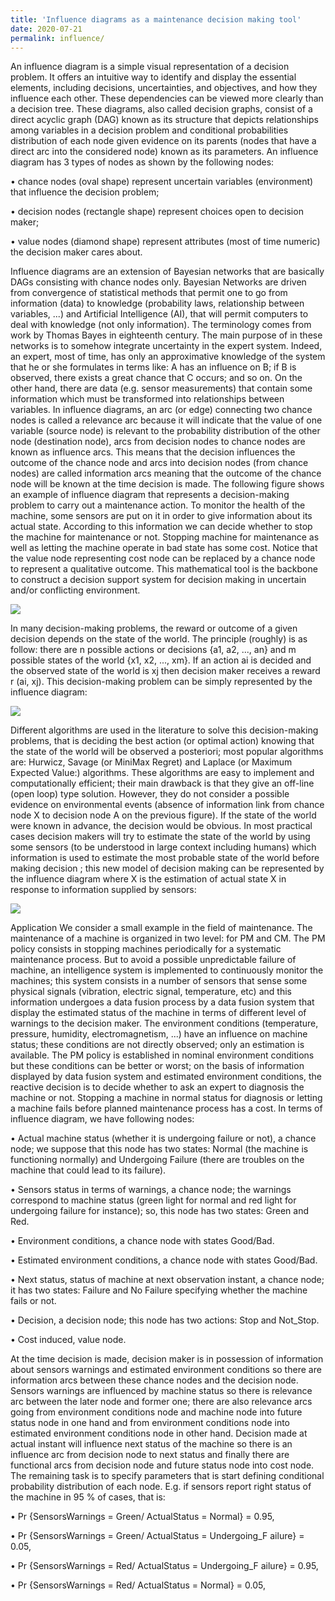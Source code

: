 ```yaml
---
title: 'Influence diagrams as a maintenance decision making tool'
date: 2020-07-21
permalink: influence/
---
```


An influence diagram is a simple visual representation of a decision problem. It offers an intuitive way to identify and display the essential elements, including decisions, uncertainties, and objectives, and how they influence each other. These dependencies can be viewed more clearly than a decision tree. These diagrams, also called decision graphs, consist of a direct acyclic graph (DAG) known as its structure that depicts relationships among variables in a decision problem and conditional probabilities distribution of each node given evidence on its parents (nodes that have a direct arc into the considered node) known as its parameters. An influence diagram has 3 types of nodes as shown by the following nodes:

•	chance nodes (oval shape) represent uncertain variables (environment) that influence the decision problem; 

•	decision nodes (rectangle shape) represent choices open to decision maker; 

•	value nodes (diamond shape) represent attributes (most of time numeric) the decision maker cares about.

Influence diagrams are an extension of Bayesian networks that are basically DAGs consisting with chance nodes only. Bayesian Networks are driven from convergence of statistical methods that permit one to go from information (data) to knowledge (probability laws, relationship between variables, ...) and Artificial Intelligence (AI), that will permit computers to deal with knowledge (not only information). The terminology comes from work by Thomas Bayes in eighteenth century. The main purpose of in these networks is to somehow integrate uncertainty in the expert system. Indeed, an expert, most of time, has only an approximative knowledge of the system that he or she formulates in terms like:
A has an influence on B; if B is observed, there exists a great chance that C occurs; and so on.
On the other hand, there are data (e.g. sensor measurements) that contain some information which must be transformed into relationships between variables. In influence diagrams, an arc (or edge) connecting two chance nodes is called a relevance arc because it will indicate that the value of one variable (source node) is relevant to the probability distribution of the other node (destination node), arcs from decision nodes to chance nodes are known as influence arcs. This means that the decision influences the outcome of the chance node and arcs into decision nodes (from chance nodes) are called information arcs meaning that the outcome of the chance node will be known at the time decision is made.
The following figure shows an example of influence diagram that represents a decision-making problem to carry out a maintenance action. To monitor the health of the machine, some sensors are put on it in order to give information about its actual state. According to this information we can decide whether to stop the machine for maintenance or not. Stopping machine for maintenance as well as letting the machine operate in bad state has some cost. Notice that the value node representing cost node can be replaced by a chance node to represent a qualitative outcome. This mathematical tool is the backbone to construct a decision support system for decision making in uncertain and/or conflicting environment.
 
![](https://github.com/drsamirkhan/tkhan.github.io/blob/master/files/srdc.png?raw=true)

In many decision-making problems, the reward or outcome of a given decision depends on the state of the world. The principle (roughly) is as follow: there are n possible actions or decisions {a1, a2, ..., an} and m possible states of the world {x1, x2, ..., xm}. If an action ai is decided and the observed state of the world is xj then decision maker receives a reward r (ai, xj). This decision-making problem can be simply represented by the influence diagram: 

![](https://github.com/drsamirkhan/tkhan.github.io/blob/master/files/asr.png?raw=true)

Different algorithms are used in the literature to solve this decision-making problems, that is deciding the best action (or optimal action) knowing that the state of the world will be observed a posteriori; most popular algorithms are: Hurwicz, Savage (or MiniMax Regret) and Laplace (or Maximum Expected Value:) algorithms. These algorithms are easy to implement and computationally efficient; their main drawback is that they give an off-line (open loop) type solution. However, they do not consider a possible evidence on environmental events (absence of information link from chance node X to decision node A on the previous figure). If the state of the world were known in advance, the decision would be obvious. In most practical cases decision makers will try to estimate the state of the world by using some sensors (to be understood in large context including humans) which information is used to estimate the most probable state of the world before making decision ; this new model of decision making can be represented by the influence diagram where X is the estimation of actual state X in response to information supplied by sensors:
 

![](https://github.com/drsamirkhan/tkhan.github.io/blob/master/files/aesr.png?raw=true)

Application 
We consider a small example in the field of maintenance. The maintenance of a machine is organized in two level: for PM and CM. The PM policy consists in stopping machines periodically for a systematic maintenance process. But to avoid a possible unpredictable failure of machine, an intelligence system is implemented to continuously monitor the machines; this system consists in a number of sensors that sense some physical signals (vibration, electric signal, temperature, etc) and this information undergoes a data fusion process by a data fusion system that display the estimated status of the machine in terms of different level of warnings to the decision maker.
The environment conditions (temperature, pressure, humidity, electromagnetism, ...) have an influence on machine status; these conditions are not directly observed; only an estimation is available.
The PM policy is established in nominal environment conditions but these conditions can be better or worst; on the basis of information displayed by data fusion system and estimated environment conditions, the reactive decision is to decide whether to ask an expert to diagnosis the machine or not. Stopping a machine in normal status for diagnosis or letting a machine fails before planned maintenance process has a cost. In terms of influence diagram, we have following nodes:

•	Actual machine status (whether it is undergoing failure or not), a chance node; we suppose that this node has two states: Normal (the machine is functioning normally) and Undergoing Failure (there are troubles on the machine that could lead to its failure). 

•	Sensors status in terms of warnings, a chance node; the warnings correspond to machine status (green light for normal and red light for undergoing failure for instance); so, this node has two states: Green and Red. 

•	Environment conditions, a chance node with states Good/Bad. 

•	Estimated environment conditions, a chance node with states Good/Bad. 

•	Next status, status of machine at next observation instant, a chance node; it has two states: Failure and No Failure specifying whether the machine fails or not. 

•	Decision, a decision node; this node has two actions: Stop and Not_Stop. 

•	Cost induced, value node.

At the time decision is made, decision maker is in possession of information about sensors warnings and estimated environment conditions so there are information arcs between these chance nodes and the decision node. Sensors warnings are influenced by machine status so there is relevance arc between the later node and former one; there are also relevance arcs going from environment conditions node and machine node into future status node in one hand and from environment conditions node into estimated environment conditions node in other hand. Decision made at actual instant will influence next status of the machine so there is an influence arc from decision node to next status and finally there are functional arcs from decision node and future status node into cost node. 
The remaining task is to specify parameters that is start defining conditional probability distribution of each node. E.g. if sensors report right status of the machine in 95 % of cases, that is:

•	Pr {SensorsWarnings = Green/ ActualStatus = Normal} = 0.95, 

•	Pr {SensorsWarnings = Green/ ActualStatus = Undergoing_F ailure} = 0.05, 

•	Pr {SensorsWarnings = Red/ ActualStatus = Undergoing_F ailure} = 0.95, 

•	Pr {SensorsWarnings = Red/ ActualStatus = Normal} = 0.05,
